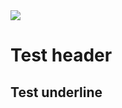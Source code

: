 <img src="http://janhartigan.com/images/creations/mandelbrot150x125_50maxit_minzoom_small.png" />

# Test header #

Test underline
--------------